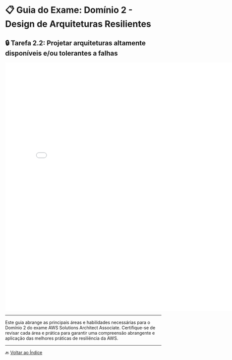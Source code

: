 # 📋 Guia do Exame: Domínio 2 - Design de Arquiteturas Resilientes

## 🔒 Tarefa 2.2: Projetar arquiteturas altamente disponíveis e/ou tolerantes a falhas

<iframe src="./pdfs/Semana6.pdf#zoom=100" frameborder="0" width="800" height="800"></iframe>

---

Este guia abrange as principais áreas e habilidades necessárias para o Domínio 2 do exame AWS Solutions Architect Associate. Certifique-se de revisar cada área e prática para garantir uma compreensão abrangente e aplicação das melhores práticas de resiliência da AWS.

---

🔙 [Voltar ao Índice](../../../index.md)

